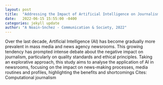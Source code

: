 ```yaml
---
layout: post
title:  "Addressing the Impact of Artificial Intelligence on Journalism: the perception of experts, journalists and academics"
date:   2022-06-15 15:55:00 -0400
categories: jekyll update
author: "A Noain-Snchez - Communication & Society, 2022"
---
```

Over the last decade, Artificial Intelligence (AI) has become gradually more prevalent in mass media and news agency newsrooms. This growing tendency has prompted intense debate about the negative impact on journalism, particularly on quality standards and ethical principles. Taking an explorative approach, this study aims to analyse the application of AI in newsrooms, focusing on the impact on news-making processes, media routines and profiles, highlighting the benefits and shortcomings 
Cites: Computational journalism